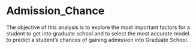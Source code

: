 # Admission_Chance
The objective of this analysis is to explore the most important factors for a student to get into graduate school and to select the most accurate model to predict a student’s chances of gaining admission into Graduate School.
